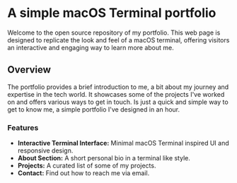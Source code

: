 # A simple macOS Terminal portfolio

Welcome to the open source repository of my portfolio. This web page is designed to replicate the look and feel of a macOS terminal, offering visitors an interactive and engaging way to learn more about me.


## Overview

The portfolio provides a brief introduction to me, a bit about my journey and expertise in the tech world. It showcases some of the projects I've worked on and offers various ways to get in touch.
Is just a quick and simple way to get to know me, a simple portfolio I've designed in an hour.

### Features

- **Interactive Terminal Interface:** Minimal macOS Terminal inspired UI and responsive design. 
- **About Section:** A short personal bio in a terminal like style.
- **Projects:** A curated list of some of my projects. 
- **Contact:** Find out how to reach me via email.
